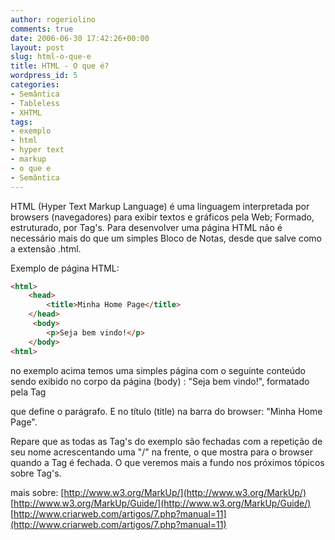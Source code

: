 ```yaml
---
author: rogeriolino
comments: true
date: 2006-06-30 17:42:26+00:00
layout: post
slug: html-o-que-e
title: HTML - O que é?
wordpress_id: 5
categories:
- Semântica
- Tableless
- XHTML
tags:
- exemplo
- html
- hyper text
- markup
- o que e
- Semântica
---
```


HTML (Hyper Text Markup Language) é uma linguagem interpretada por browsers (navegadores) para exibir textos e gráficos pela Web; Formado, estruturado, por Tag's.
Para desenvolver uma página HTML não é necessário mais do que um simples Bloco de Notas, desde que salve como a extensão .html.

Exemplo de página HTML:

``` html
<html>
    <head>
        <title>Minha Home Page</title>
    </head>
     <body>
        <p>Seja bem vindo!</p>
    </body>
<html>
```

no exemplo acima temos uma simples página com o seguinte conteúdo sendo exibido no corpo da página (body) : "Seja bem vindo!", formatado pela Tag <p> que define o parágrafo. E no título (title) na barra do browser: "Minha Home Page".

Repare que as todas as Tag's do exemplo são fechadas com a repetição de seu nome acrescentando uma "/" na frente, o que mostra para o browser quando a Tag é fechada. O que veremos mais a fundo nos próximos tópicos sobre Tag's.

mais sobre:
[http://www.w3.org/MarkUp/](http://www.w3.org/MarkUp/)
[http://www.w3.org/MarkUp/Guide/](http://www.w3.org/MarkUp/Guide/)
[http://www.criarweb.com/artigos/7.php?manual=11](http://www.criarweb.com/artigos/7.php?manual=11)
